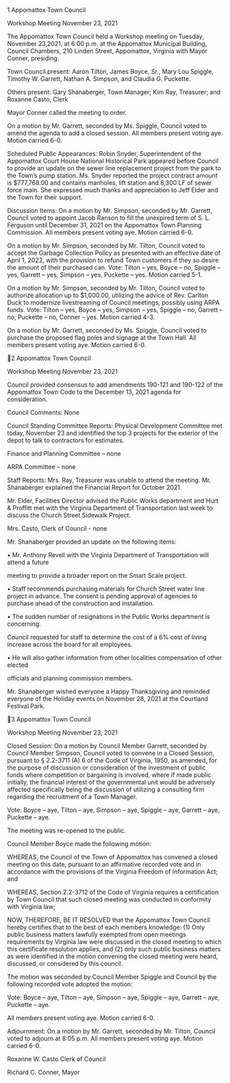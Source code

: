 1  Appomattox Town Council

Workshop Meeting
November 23, 2021

The Appomattox Town Council held a Workshop meeting on Tuesday, November 23,2021, at
6:00 p.m. at the Appomattox Municipal Building, Council Chambers, 210 Linden Street,
Appomattox, Virginia with Mayor Conner, presiding.

Town Council present:  Aaron Tilton, James Boyce, Sr., Mary Lou Spiggle, Timothy W. Garrett,
Nathan A. Simpson, and Claudia G. Puckette.

Others present:  Gary Shanaberger, Town Manager; Kim Ray, Treasurer; and Roxanne Casto,
Clerk

Mayor Conner called the meeting to order.

On a motion by Mr. Garrett, seconded by Ms. Spiggle, Council voted to amend the agenda to add
a closed session.  All members present voting aye.  Motion carried 6-0.

Scheduled Public Appearances:
Robin Snyder, Superintendent of the Appomattox Court House National Historical Park
appeared before Council to provide an update on the sewer line replacement project from the
park to the Town’s pump station.  Ms. Snyder reported the project contract amount is
$777,768.00 and contains manholes, lift station and 8,300 LF of sewer force main.  She
expressed much thanks and appreciation to Jeff Elder and the Town for their support.

Discussion Items:
On a motion by Mr. Simpson, seconded by Mr. Garrett, Council voted to appoint Jacob Ranson
to fill the unexpired term of S. L. Ferguson until December 31, 2021 on the Appomattox Town
Planning Commission.  All members present voting aye.  Motion carried 6-0.

On a motion by Mr. Simpson, seconded by Mr. Tilton, Council voted to accept the Garbage
Collection Policy as presented with an effective date of April 1, 2022, with the provision to
refund Town customers if they so desire the amount of their purchased can.
Vote:  Tilton – yes, Boyce – no, Spiggle – yes, Garrett – yes, Simpson – yes, Puckette – yes.
Motion carried 5-1.

On a motion by Mr. Simpson, seconded by Mr. Tilton, Council voted to authorize allocation up
to $1,000.00, utilizing the advice of Rev. Carlton Duck to modernize livestreaming of Council
meetings, possibly using ARPA funds.
Vote:  Tilton – yes, Boyce – yes, Simpson – yes, Spiggle – no, Garrett – no, Puckette – no,
Conner – yes.  Motion carried 4-3.

On a motion by Mr. Garrett, seconded by Ms. Spiggle, Council voted to purchase the proposed
flag poles and signage at the Town Hall.  All members present voting aye.  Motion carried 6-0.

2  Appomattox Town Council

Workshop Meeting
November 23, 2021

Council provided consensus to add amendments 190-121 and 190-122 of the Appomattox Town
Code to the December 13, 2021 agenda for consideration.

Council Comments:
None

Council Standing Committee Reports:
Physical Development Committee met today, November 23 and identified the top 3 projects for
the exterior of the depot to talk to contractors for estimates.

Finance and Planning Committee – none

ARPA Committee – none

Staff Reports:
Mrs. Ray, Treasurer was unable to attend the meeting.  Mr. Shanaberger explained the Financial
Report for October 2021.

Mr. Elder, Facilities Director advised the Public Works department and Hurt & Proffitt met with
the Virginia Department of Transportation last week to discuss the Church Street Sidewalk
Project.

Mrs. Casto, Clerk of Council - none

Mr. Shanaberger provided an update on the following items:

•  Mr. Anthony Revell with the Virginia Department of Transportation will attend a future

meeting to provide a broader report on the Smart Scale project.

•  Staff recommends purchasing materials for Church Street water line project in advance.
The consent is pending approval of agencies to purchase ahead of the construction and
installation.

•  The sudden number of resignations in the Public Works department is concerning.

Council requested for staff to determine the cost of a 6% cost of living increase across the
board for all employees.

•  He will also gather information from other localities compensation of other elected

officials and planning commission members.

Mr. Shanaberger wished everyone a Happy Thanksgiving and reminded everyone of the Holiday
events on November 28, 2021 at the Courtland Festival Park.

3  Appomattox Town Council

Workshop Meeting
November 23, 2021

Closed Session:
On a motion by Council Member Garrett, seconded by Council Member Simpson, Council voted
to convene in a Closed Session, pursuant to § 2.2-3711 (A) 6 of the Code of Virginia, 1950, as
amended, for the purpose of discussion or consideration of the investment of public funds where
competition or bargaining is involved, where if made public initially, the financial interest of the
governmental unit would be adversely affected specifically being the discussion of utilizing a
consulting firm regarding the recruitment of a Town Manager.

Vote: Boyce – aye, Tilton – aye, Simpson – aye, Spiggle – aye, Garrett – aye, Puckette – aye.

The meeting was re-opened to the public.

Council Member Boyce made the following motion:

WHEREAS, the Council of the Town of Appomattox has convened a closed meeting on this
date, pursuant to an affirmative recorded vote and in accordance with the provisions of the
Virginia Freedom of Information Act; and

WHEREAS, Section 2.2-3712 of the Code of Virginia requires a certification by Town Council
that such closed meeting was conducted in conformity with Virginia law;

NOW, THEREFORE, BE IT RESOLVED that the Appomattox Town Council hereby certifies
that to the best of each members knowledge: (1) Only public business matters lawfully exempted
from open meetings requirements by Virginia law were discussed in the closed meeting to which
this certificate resolution applies, and (2) only such public business matters as were identified in
the motion convening the closed meeting were heard, discussed, or considered by this council.

The motion was seconded by Council Member Spiggle and Council by the following recorded
vote adopted the motion:

Vote: Boyce – aye, Tilton – aye, Simpson – aye, Spiggle – aye, Garrett – aye, Puckette – aye.

All members present voting aye.  Motion carried 6-0.

Adjournment:
On a motion by Mr. Garrett, seconded by Mr. Tilton, Council voted to adjourn at 8:05 p.m.  All
members present voting aye.  Motion carried 6-0.

Roxanne W. Casto
Clerk of Council

Richard C. Conner, Mayor

